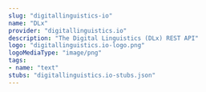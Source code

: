 ```yaml
---
slug: "digitallinguistics-io"
name: "DLx"
provider: "digitallinguistics.io"
description: "The Digital Linguistics (DLx) REST API"
logo: "digitallinguistics.io-logo.png"
logoMediaType: "image/png"
tags:
- name: "text"
stubs: "digitallinguistics.io-stubs.json"
---
```


